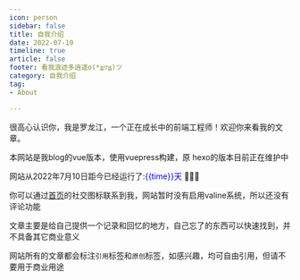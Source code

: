```yaml
---
icon: person
sidebar: false
title: 自我介绍
date: 2022-07-10
timeline: true
article: false
footer: 看我浪迹多逍遥o(*≧▽≦)ツ
category: 自我介绍
tag:
- About

---
```


很高心认识你，我是罗龙江，一个正在成长中的前端工程师！欢迎你来看我的文章。

<!-- more -->

本网站是我blog的vue版本，使用vuepress构建，原 hexo的版本目前正在维护中

网站从2022年7月10日距今已经运行了:<text style="color:blue">{{time}}天</text> :tada::tada::tada:

你可以通过[首页](/)的社交图标联系到我，网站暂时没有启用valine系统，所以还没有评论功能

文章主要是给自己提供一个记录和回忆的地方，自己忘了的东西可以快速找到，并不具备其它商业意义

网站所有的文章都会标注`引用`标签和`原创`标签，如感兴趣，均可自由引用，但请不要用于商业用途
<script setup>
import {ref} from "vue"; 
let toDay = new Date();
let targetDate = new Date("2022-07-10");
const timeDifference = toDay.getTime() - targetDate.getTime();
let time = ref(Math.ceil(timeDifference / (1000 * 60 * 60 * 24)));

</script>
